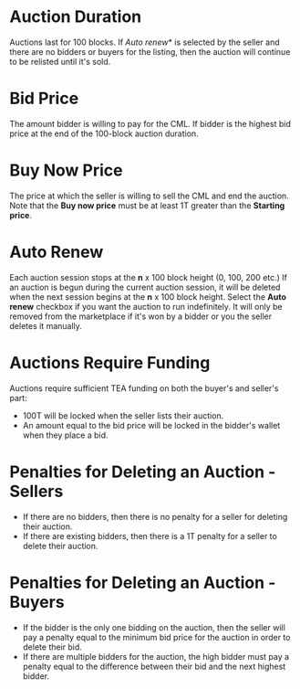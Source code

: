 # Auction Duration
Auctions last for 100 blocks. If *Auto renew** is selected by the seller and there are no bidders or buyers for the listing, then the auction will continue to be relisted until it's sold.

# Bid Price
The amount bidder is willing to pay for the CML. If bidder is the highest bid price at the end of the 100-block auction duration.

# Buy Now Price
The price at which the seller is willing to sell the CML and end the auction. Note that the **Buy now price** must be at least 1T greater than the **Starting price**.

# Auto Renew
Each auction session stops at the **n** x 100 block height (0, 100, 200 etc.) If an auction is begun during the current auction session, it will be deleted when the next session begins at the **n** x 100 block height. Select the **Auto renew** checkbox if you want the auction to run indefinitely. It will only be removed from the marketplace if it's won by a bidder or you the seller deletes it manually.

# Auctions Require Funding
Auctions require sufficient TEA funding on both the buyer's and seller's part:
- 100T will be locked when the seller lists their auction.
- An amount equal to the bid price will be locked in the bidder's wallet when they place a bid.

# Penalties for Deleting an Auction - Sellers
- If there are no bidders, then there is no penalty for a seller for deleting their auction.
- If there are existing bidders, then there is a 1T penalty for a seller to delete their auction.

# Penalties for Deleting an Auction - Buyers
- If the bidder is the only one bidding on the auction, then the seller will pay a penalty equal to the minimum bid price for the auction in order to delete their bid.
- If there are multiple bidders for the auction, the high bidder must pay a penalty equal to the difference between their bid and the next highest bidder.